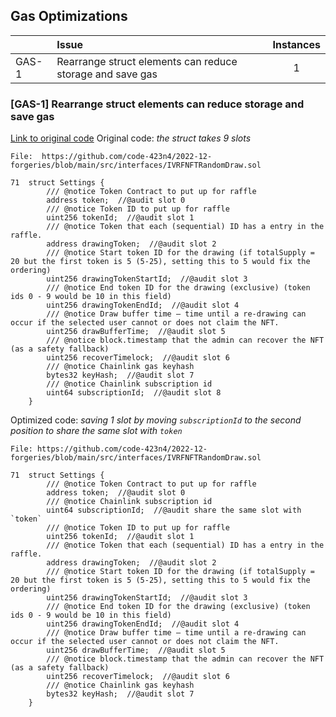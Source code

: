 ## Gas Optimizations

|       | Issue                                                     | Instances |
| ----- |:--------------------------------------------------------- |:---------:|
| GAS-1 | Rearrange struct elements can reduce storage and save gas |     1     |

### [GAS-1] Rearrange struct elements can reduce storage and save gas

[Link to original code](https://github.com/code-423n4/2022-12-forgeries/blob/main/src/interfaces/IVRFNFTRandomDraw.sol#L71-L90)
Original code: *the struct takes 9 slots*
```solidity
File:  https://github.com/code-423n4/2022-12-forgeries/blob/main/src/interfaces/IVRFNFTRandomDraw.sol

71  struct Settings {
        /// @notice Token Contract to put up for raffle
        address token;  //@audit slot 0
        /// @notice Token ID to put up for raffle
        uint256 tokenId;  //@audit slot 1
        /// @notice Token that each (sequential) ID has a entry in the raffle.
        address drawingToken;  //@audit slot 2
        /// @notice Start token ID for the drawing (if totalSupply = 20 but the first token is 5 (5-25), setting this to 5 would fix the ordering)
        uint256 drawingTokenStartId;  //@audit slot 3
        /// @notice End token ID for the drawing (exclusive) (token ids 0 - 9 would be 10 in this field)
        uint256 drawingTokenEndId;  //@audit slot 4
        /// @notice Draw buffer time – time until a re-drawing can occur if the selected user cannot or does not claim the NFT.
        uint256 drawBufferTime;  //@audit slot 5
        /// @notice block.timestamp that the admin can recover the NFT (as a safety fallback)
        uint256 recoverTimelock;  //@audit slot 6
        /// @notice Chainlink gas keyhash
        bytes32 keyHash;  //@audit slot 7
        /// @notice Chainlink subscription id
        uint64 subscriptionId;  //@audit slot 8
    }
```

Optimized code: *saving 1 slot by moving `subscriptionId` to the second position to share the same slot with `token`*
```solidity
File: https://github.com/code-423n4/2022-12-forgeries/blob/main/src/interfaces/IVRFNFTRandomDraw.sol

71  struct Settings {
        /// @notice Token Contract to put up for raffle
        address token;  //@audit slot 0
        /// @notice Chainlink subscription id
        uint64 subscriptionId;  //@audit share the same slot with `token`      
        /// @notice Token ID to put up for raffle
        uint256 tokenId;  //@audit slot 1
        /// @notice Token that each (sequential) ID has a entry in the raffle.
        address drawingToken;  //@audit slot 2
        /// @notice Start token ID for the drawing (if totalSupply = 20 but the first token is 5 (5-25), setting this to 5 would fix the ordering)
        uint256 drawingTokenStartId;  //@audit slot 3
        /// @notice End token ID for the drawing (exclusive) (token ids 0 - 9 would be 10 in this field)
        uint256 drawingTokenEndId;  //@audit slot 4
        /// @notice Draw buffer time – time until a re-drawing can occur if the selected user cannot or does not claim the NFT.
        uint256 drawBufferTime;  //@audit slot 5
        /// @notice block.timestamp that the admin can recover the NFT (as a safety fallback)
        uint256 recoverTimelock;  //@audit slot 6
        /// @notice Chainlink gas keyhash
        bytes32 keyHash;  //@audit slot 7
    }
```
